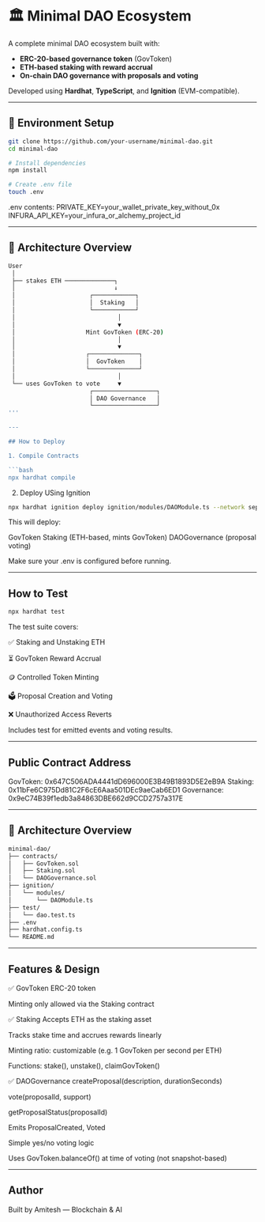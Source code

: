 # 🏛️ Minimal DAO Ecosystem

A complete minimal DAO ecosystem built with:

- **ERC-20-based governance token** (GovToken)
- **ETH-based staking with reward accrual**
- **On-chain DAO governance with proposals and voting**

Developed using **Hardhat**, **TypeScript**, and **Ignition** (EVM-compatible).

---

## 🔧 Environment Setup

```bash
git clone https://github.com/your-username/minimal-dao.git
cd minimal-dao

# Install dependencies
npm install

# Create .env file
touch .env
```


.env contents:
PRIVATE_KEY=your_wallet_private_key_without_0x
INFURA_API_KEY=your_infura_or_alchemy_project_id


---

## 🔧 Architecture Overview

```bash
User
 │
 ├── stakes ETH ──────────────┐
 │                            ↓
 │                     ┌────────────┐
 │                     │  Staking   │
 │                     └────────────┘
 │                             │
 │                             ▼
 │                    Mint GovToken (ERC-20)
 │                             │
 │                             ▼
 │                    ┌──────────────┐
 │                    │  GovToken    │
 │                    └──────────────┘
 │                             │
 └── uses GovToken to vote     ▼
                       ┌──────────────────┐
                       │ DAO Governance   │
                       └──────────────────┘
'''

---

## How to Deploy

1. Compile Contracts

```bash
npx hardhat compile
```

2. Deploy USing Ignition

```bash
npx hardhat ignition deploy ignition/modules/DAOModule.ts --network sepolia
```

This will deploy:

GovToken
Staking (ETH-based, mints GovToken)
DAOGovernance (proposal voting)

Make sure your .env is configured before running.

---

## How to Test

```bash
npx hardhat test
```

The test suite covers:

✅ Staking and Unstaking ETH

⏳ GovToken Reward Accrual

🪙 Controlled Token Minting

🗳️ Proposal Creation and Voting

❌ Unauthorized Access Reverts

Includes test for emitted events and voting results.


---

## Public Contract Address

GovToken: 0x647C506ADA4441dD696000E3B49B1893D5E2eB9A
Staking: 0x11bFe6C975Dd81C2F6cE6Aaa501DEc9aeCab6ED1
Governance: 0x9eC74B39f1edb3a84863DBE662d9CCD2757a317E



---

## 🔧 Architecture Overview

```bash
minimal-dao/
├── contracts/
│   ├── GovToken.sol
│   ├── Staking.sol
│   └── DAOGovernance.sol
├── ignition/
│   └── modules/
│       └── DAOModule.ts
├── test/
│   └── dao.test.ts
├── .env
├── hardhat.config.ts
└── README.md
```
---

## Features & Design

✅ GovToken
ERC-20 token

Minting only allowed via the Staking contract

✅ Staking
Accepts ETH as the staking asset

Tracks stake time and accrues rewards linearly

Minting ratio: customizable (e.g. 1 GovToken per second per ETH)

Functions: stake(), unstake(), claimGovToken()

✅ DAOGovernance
createProposal(description, durationSeconds)

vote(proposalId, support)

getProposalStatus(proposalId)

Emits ProposalCreated, Voted

Simple yes/no voting logic

Uses GovToken.balanceOf() at time of voting (not snapshot-based)


---

## Author
Built by Amitesh — Blockchain & AI